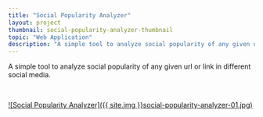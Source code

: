 ```yaml
---
title: "Social Popularity Analyzer"
layout: project
thumbnail: social-popularity-analyzer-thumbnail
topic: "Web Application"
description: "A simple tool to analyze social popularity of any given url or link in different social media."
---
```

A simple tool to analyze social popularity of any given url or link in different social media.

<br>

[![Social Popularity Analyzer]({{ site.img }}social-popularity-analyzer-01.jpg)](/social-popularity-analyzer/)